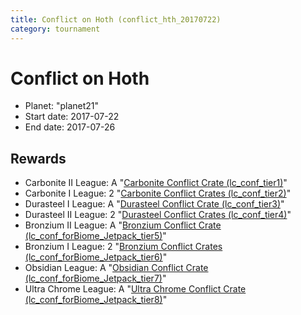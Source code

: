 ```yaml
---
title: Conflict on Hoth (conflict_hth_20170722)
category: tournament
---
```

# Conflict on Hoth

  * Planet: "planet21"
  * Start date: 2017-07-22
  * End date: 2017-07-26

## Rewards

  * Carbonite II League: A "[Carbonite Conflict Crate (lc_conf_tier1)](lc_conf_tier1.html)"
  * Carbonite I League: 2 "[Carbonite Conflict Crates (lc_conf_tier2)](lc_conf_tier2.html)"
  * Durasteel I League: A "[Durasteel Conflict Crate (lc_conf_tier3)](lc_conf_tier3.html)"
  * Durasteel II League: 2 "[Durasteel Conflict Crates (lc_conf_tier4)](lc_conf_tier4.html)"
  * Bronzium II League: A "[Bronzium Conflict Crate (lc_conf_forBiome_Jetpack_tier5)](lc_conf_forBiome_Jetpack_tier5.html)"
  * Bronzium I League: 2 "[Bronzium Conflict Crates (lc_conf_forBiome_Jetpack_tier6)](lc_conf_forBiome_Jetpack_tier6.html)"
  * Obsidian League: A "[Obsidian Conflict Crate (lc_conf_forBiome_Jetpack_tier7)](lc_conf_forBiome_Jetpack_tier7.html)"
  * Ultra Chrome League: A "[Ultra Chrome Conflict Crate (lc_conf_forBiome_Jetpack_tier8)](lc_conf_forBiome_Jetpack_tier8.html)"
